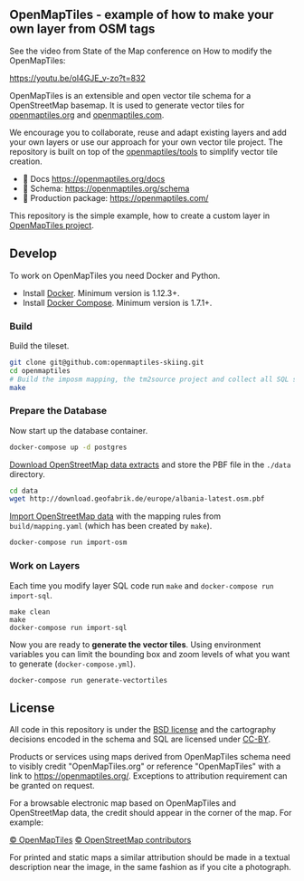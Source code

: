 ## OpenMapTiles - example of how to make your own layer from OSM tags

See the video from State of the Map conference on How to modify the OpenMapTiles:

https://youtu.be/oI4GJE_v-zo?t=832

OpenMapTiles is an extensible and open vector tile schema for a OpenStreetMap basemap. It is used to generate vector tiles for [openmaptiles.org](https://openmaptiles.org/) and [openmaptiles.com](https://openmaptiles.com/).

We encourage you to collaborate, reuse and adapt existing layers and add your own layers or use our approach for your own vector tile project. The repository is built on top of the [openmaptiles/tools](https://github.com/openmaptiles/openmaptiles-tools) to simplify vector tile creation.

- :link: Docs https://openmaptiles.org/docs
- :link: Schema: https://openmaptiles.org/schema
- :link: Production package: https://openmaptiles.com/

This repository is the simple example, how to create a custom layer in [OpenMapTiles project](https://github.com/openmaptiles/openmaptiles).


## Develop

To work on OpenMapTiles you need Docker and Python.

- Install [Docker](https://docs.docker.com/engine/installation/). Minimum version is 1.12.3+.
- Install [Docker Compose](https://docs.docker.com/compose/install/). Minimum version is 1.7.1+.

### Build

Build the tileset.

```bash
git clone git@github.com:openmaptiles-skiing.git
cd openmaptiles
# Build the imposm mapping, the tm2source project and collect all SQL scripts
make
```

### Prepare the Database

Now start up the database container.

```bash
docker-compose up -d postgres
```

[Download OpenStreetMap data extracts](http://download.geofabrik.de/) and store the PBF file in the `./data` directory.

```bash
cd data
wget http://download.geofabrik.de/europe/albania-latest.osm.pbf
```

[Import OpenStreetMap data](https://github.com/openmaptiles/import-osm) with the mapping rules from
`build/mapping.yaml` (which has been created by `make`).

```bash
docker-compose run import-osm
```

### Work on Layers

Each time you modify layer SQL code run `make` and `docker-compose run import-sql`.

```
make clean
make
docker-compose run import-sql
```

Now you are ready to **generate the vector tiles**. Using environment variables
you can limit the bounding box and zoom levels of what you want to generate (`docker-compose.yml`).

```
docker-compose run generate-vectortiles
```

## License

All code in this repository is under the [BSD license](./LICENSE.md) and the cartography decisions encoded in the schema and SQL are licensed under [CC-BY](./LICENSE.md).

Products or services using maps derived from OpenMapTiles schema need to visibly credit "OpenMapTiles.org" or reference "OpenMapTiles" with a link to https://openmaptiles.org/. Exceptions to attribution requirement can be granted on request.

For a browsable electronic map based on OpenMapTiles and OpenStreetMap data, the
credit should appear in the corner of the map. For example:

[© OpenMapTiles](https://openmaptiles.org/) [© OpenStreetMap contributors](https://www.openstreetmap.org/copyright)

For printed and static maps a similar attribution should be made in a textual
description near the image, in the same fashion as if you cite a photograph.
